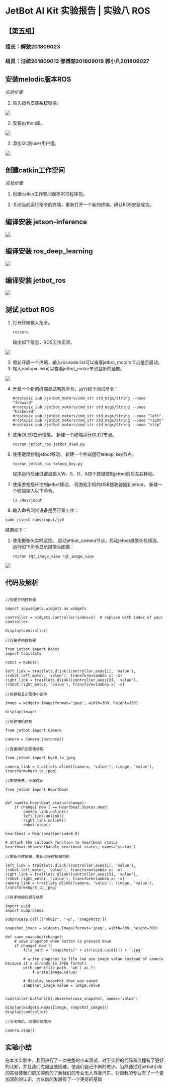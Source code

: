 #  JetBot AI Kit 实验报告 | 实验八 ROS #
## 【第五组】 ##
### 组长：解敖201809023 ###
### 组员：汪统201809012 邹博堃201809019 郭小凡201809027 ###

## 安装melodic版本ROS ##

$实验步骤$

1. 输入指令安装系统镜像。

![](./image/18.png)

2. 安装python库。

![](./image/19.png)

3. 添加i2c到user用户组。

![](./image/20.png)

## 创建catkin工作空间 ##

$实验步骤$

1. 创建catkin工作空间保存ROS程序包。



2. 关闭当前运行指令的终端，重新打开一个新的终端，确认ROS安装成功。



## 编译安装 jetson-inference ##

![](./image/21.png)

## 编译安装 ros_deep_learning ##

![](./image/22.png)

## 编译安装 jetbot_ros ##

![](./image/23.png)

## 测试 jetbot ROS ##

1. 打开终端输入指令。
   
   ```
   roscore
   ```

   输出如下信息，ROS工作正常。

![](./image/24.png)

2. 重新开启一个终端，输入rosnode list可以查看jetbot_motors节点是否启动。
3. 输入rostopic list可以查看jetbot_motor节点监听的话题。

![](./image/27.png)

4. 开启一个新的终端测试电机命令，运行如下测试命令：
   ```
   #rostopic pub /jetbot_motors/cmd_str std_msgs/String --once "forward"
   #rostopic pub /jetbot_motors/cmd_str std_msgs/String --once "backward"
   #rostopic pub /jetbot_motors/cmd_str std_msgs/String --once "left"
   #rostopic pub /jetbot_motors/cmd_str std_msgs/String --once "right"
   #rostopic pub /jetbot_motors/cmd_str std_msgs/String --once "stop"
   ```

5. 使用OLED显示信息。
   新建一个终端运行OLED节点。
   ```
   rosrun jetbot_ros jetbot_oled.py
   ```

6. 使用键盘控制jetbot移动。
   新建一个终端运行teleop_key节点。
   ```
   rosrun jetbot_ros teleop_key.py
   ```
   程序运行后通过键盘输入W、S、D、A四个按键控制jetbot前后左右移动。



7. 使用游戏摇杆控制jetbot移动。
   将游戏手柄的USB接收器插到jetbot。
   新建一个终端输入以下命令。
   ```
   ls /dev/input
   ```


8. 输入命令测试设备是否正常工作：

```
sudo jstest /dev/input/js0
```
结果如下：


1. 使用摄像头实时监控。
    启动jetbot_camera节点，启动jetbot摄像头视频流。
    运行如下命令显示摄像头图像：
    ```
    rosrun rqt_image_view rqt_image_view
    ```


![](./image/26.png)

## 代码及解析 ##

```

//创建手柄控制器

import ipywidgets.widgets as widgets

controller = widgets.Controller(index=1)  # replace with index of your controller

display(controller)

//连接手柄控制器

from jetbot import Robot
import traitlets

robot = Robot()

left_link = traitlets.dlink((controller.axes[1], 'value'), (robot.left_motor, 'value'), transform=lambda x: -x)
right_link = traitlets.dlink((controller.axes[3], 'value'), (robot.right_motor, 'value'), transform=lambda x: -x)

//创建和显示图像小部件

image = widgets.Image(format='jpeg', width=300, height=300)

display(image)

//创建相机控制

from jetbot import Camera

camera = Camera.instance()

//连接相机到图像读取

from jetbot import bgr8_to_jpeg

camera_link = traitlets.dlink((camera, 'value'), (image, 'value'), transform=bgr8_to_jpeg)

//网络断开，小车停止

from jetbot import Heartbeat


def handle_heartbeat_status(change):
    if change['new'] == Heartbeat.Status.dead:
        camera_link.unlink()
        left_link.unlink()
        right_link.unlink()
        robot.stop()

heartbeat = Heartbeat(period=0.5)

# attach the callback function to heartbeat status
heartbeat.observe(handle_heartbeat_status, names='status')

//重新创建链接，重新连接相机和电机

left_link = traitlets.dlink((controller.axes[1], 'value'), (robot.left_motor, 'value'), transform=lambda x: -x)
right_link = traitlets.dlink((controller.axes[3], 'value'), (robot.right_motor, 'value'), transform=lambda x: -x)
camera_link = traitlets.dlink((camera, 'value'), (image, 'value'), transform=bgr8_to_jpeg)

//用手柄按钮保存快照

import uuid
import subprocess

subprocess.call(['mkdir', '-p', 'snapshots'])

snapshot_image = widgets.Image(format='jpeg', width=300, height=300)

def save_snapshot(change):
    # save snapshot when button is pressed down
    if change['new']:
        file_path = 'snapshots/' + str(uuid.uuid1()) + '.jpg'
        
        # write snapshot to file (we use image value instead of camera because it's already in JPEG format)
        with open(file_path, 'wb') as f:
            f.write(image.value)
            
        # display snapshot that was saved
        snapshot_image.value = image.value


controller.buttons[5].observe(save_snapshot, names='value')

display(widgets.HBox([image, snapshot_image]))
display(controller)

//关闭相机，以便后续使用

camera.stop()

```

## 实验小结 ##
在本次实验中，我们进行了一次完整的小车测试，对于实验的代码和流程有了更好的认知，并且我们克服这些困难，使我们自己不断的进步。当然通过对jetbot小车的实验使我们更加深刻的了解我们的专业无人驾驶汽车，对自我的专业有了一个更加深刻的认识，为以后的发展有了一个更好的基础